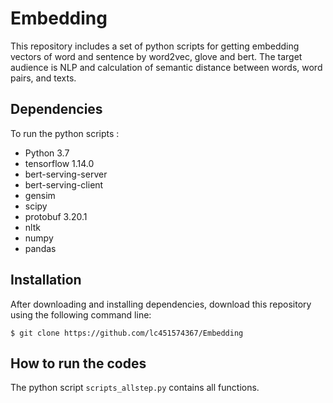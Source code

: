 # Embedding

This repository includes a set of python scripts for getting embedding vectors of word and sentence by word2vec, glove and bert. The target audience is NLP and calculation of semantic distance between words, word pairs, and texts.

## Dependencies

To run the python scripts : 
- Python 3.7
- tensorflow 1.14.0
- bert-serving-server
- bert-serving-client
- gensim
- scipy
- protobuf 3.20.1
- nltk
- numpy
- pandas

## Installation

After downloading and installing dependencies, download this repository using the following command line:

```
$ git clone https://github.com/lc451574367/Embedding
```

## How to run the codes

The python script `scripts_allstep.py` contains all functions.
